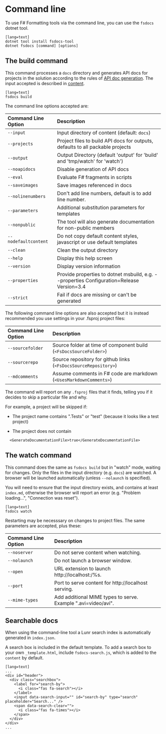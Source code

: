 ﻿---
category: Documentation
categoryindex: 1
index: 1
---
# Command line

To use F# Formatting tools via the command line, you can use the `fsdocs` dotnet tool.

    [lang=text]
    dotnet tool install fsdocs-tool
    dotnet fsdocs [command] [options]

## The build command

This command processes a `docs` directory and generates API docs for projects in the solution according to the
rules of [API doc generation](apidocs.html). The input accepted is described in [content](content.html).

    [lang=text]
    fsdocs build

The command line options accepted are:

| Command Line Option                 |  Description    |
|:-----------------------|:-----------------------------------------|
| `--input`     |   Input directory of content (default: `docs`) |
| `--projects`     |   Project files to build API docs for outputs, defaults to all packable projects |
| `--output`         |           Output Directory (default 'output' for 'build' and 'tmp/watch' for 'watch') |
| `--noapidocs`       |           Disable generation of API docs |
| `--eval`             |         Evaluate F# fragments in scripts |
| `--saveimages`        |        Save images referenced in docs |
| `--nolinenumbers`       |      Don't add line numbers, default is to add line number. |
| `--parameters`            |    Additional substitution parameters for templates |
| `--nonpublic`           |      The tool will also generate documentation for non-public members |
| `--nodefaultcontent`      |    Do not copy default content styles, javascript or use default templates |
| `--clean`                 |    Clean the output directory |
| `--help`                  |    Display this help screen |
| `--version`               |    Display version information |
| `--properties`           |    Provide properties to dotnet msbuild, e.g. --properties Configuration=Release Version=3.4 |
| `--strict`               |    Fail if docs are missing or can't be generated |

The following command line options are also accepted but it is instead recommended you use
settings in your .fsproj project files:

| Command Line Option                 |  Description    |
|:-----------------------|:-----------------------------------------|
| `--sourcefolder`       |       Source folder at time of component build (`<FsDocsSourceFolder>`) |
| `--sourcerepo`         |       Source repository for github links (`<FsDocsSourceRepository>`) |
| `--mdcomments`           |     Assume comments in F# code are markdown (`<UsesMarkdownComments>`) |

The command will report on any `.fsproj` files that it finds, telling you if it decides to skip a particular file and why.

For example, a project will be skipped if:

* The project name contains ".Tests" or "test" (because it looks like a test project)

* The project does not contain
```
  <GenerateDocumentationFile>true</GenerateDocumentationFile>
```

## The watch command

This command does the same as `fsdocs build` but in "watch" mode, waiting for changes. Only the files in the input
directory (e.g. `docs`) are watched. A browser will be launched automatically (unless `--nolaunch` is specified).

You will need to ensure that the input directory exists, and contains at least `index.md`, otherwise the browser will
report an error (e.g. "Problem loading...", "Connection was reset").

    [lang=text]
    fsdocs watch

 Restarting may be necesssary on changes to project files. The same parameters are accepted, plus these:

| Command Line Option                 | Description                                                     |
|:-----------------------|:----------------------------------------------------------------|
| `--noserver`     | Do not serve content when watching.                             |
| `--nolaunch`     | Do not launch a browser window.                                 |
| `--open`     | URL extension to launch http://localhost:<port>/%s.             |
| `--port`     | Port to serve content for http://localhost serving.             |
| `--mime-types`     | Add additional MIME types to serve. Example ".avi=video/avi".   |



## Searchable docs

When using the command-line tool a Lunr search index is automatically generated in `index.json`.

A search box is included in the default template.  To add a search box
to your own `_template.html`, include `fsdocs-search.js`, which is added to the `content`
by default.

    [lang=text]
    ...
    <div id="header">
      <div class="searchbox">
        <label for="search-by">
          <i class="fas fa-search"></i>
        </label>
        <input data-search-input="" id="search-by" type="search" placeholder="Search..." />
        <span data-search-clear="">
          <i class="fas fa-times"></i>
        </span>
      </div>
    </div>
    ...

